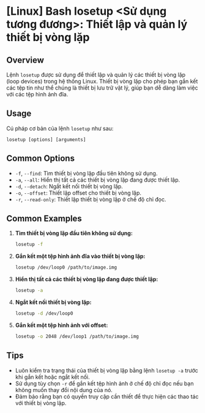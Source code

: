 # [Linux] Bash losetup <Sử dụng tương đương>: Thiết lập và quản lý thiết bị vòng lặp

## Overview
Lệnh `losetup` được sử dụng để thiết lập và quản lý các thiết bị vòng lặp (loop devices) trong hệ thống Linux. Thiết bị vòng lặp cho phép bạn gắn kết các tệp tin như thể chúng là thiết bị lưu trữ vật lý, giúp bạn dễ dàng làm việc với các tệp hình ảnh đĩa.

## Usage
Cú pháp cơ bản của lệnh `losetup` như sau:
```
losetup [options] [arguments]
```

## Common Options
- `-f`, `--find`: Tìm thiết bị vòng lặp đầu tiên không sử dụng.
- `-a`, `--all`: Hiển thị tất cả các thiết bị vòng lặp đang được thiết lập.
- `-d`, `--detach`: Ngắt kết nối thiết bị vòng lặp.
- `-o`, `--offset`: Thiết lập offset cho thiết bị vòng lặp.
- `-r`, `--read-only`: Thiết lập thiết bị vòng lặp ở chế độ chỉ đọc.

## Common Examples
1. **Tìm thiết bị vòng lặp đầu tiên không sử dụng:**
   ```bash
   losetup -f
   ```

2. **Gắn kết một tệp hình ảnh đĩa vào thiết bị vòng lặp:**
   ```bash
   losetup /dev/loop0 /path/to/image.img
   ```

3. **Hiển thị tất cả các thiết bị vòng lặp đang được thiết lập:**
   ```bash
   losetup -a
   ```

4. **Ngắt kết nối thiết bị vòng lặp:**
   ```bash
   losetup -d /dev/loop0
   ```

5. **Gắn kết một tệp hình ảnh với offset:**
   ```bash
   losetup -o 2048 /dev/loop1 /path/to/image.img
   ```

## Tips
- Luôn kiểm tra trạng thái của thiết bị vòng lặp bằng lệnh `losetup -a` trước khi gắn kết hoặc ngắt kết nối.
- Sử dụng tùy chọn `-r` để gắn kết tệp hình ảnh ở chế độ chỉ đọc nếu bạn không muốn thay đổi nội dung của nó.
- Đảm bảo rằng bạn có quyền truy cập cần thiết để thực hiện các thao tác với thiết bị vòng lặp.